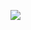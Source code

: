 <img src="https://img.shields.io/badge/Velog-3DDC84?style=flat-square&logo=Blogger&logoColor=white"/></a>
